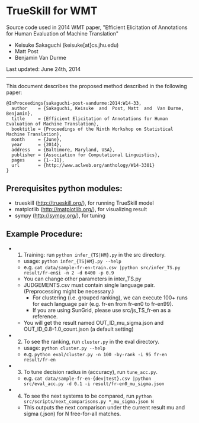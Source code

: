 # TrueSkill for WMT

Source code used in 2014 WMT paper, "Efficient Elicitation of Annotations for Human Evaluation of Machine Translation"

- Keisuke Sakaguchi (keisuke[at]cs.jhu.edu)
- Matt Post
- Benjamin Van Durme

Last updated: June 24th, 2014

- - -

This document describes the proposed method described in the following paper:

    @InProceedings{sakaguchi-post-vandurme:2014:W14-33,
      author    = {Sakaguchi, Keisuke  and  Post, Matt  and  Van Durme, Benjamin},
      title     = {Efficient Elicitation of Annotations for Human Evaluation of Machine Translation},
      booktitle = {Proceedings of the Ninth Workshop on Statistical Machine Translation},
      month     = {June},
      year      = {2014},
      address   = {Baltimore, Maryland, USA},
      publisher = {Association for Computational Linguistics},
      pages     = {1--11},
      url       = {http://www.aclweb.org/anthology/W14-3301}
    }


## Prerequisites python modules:
 - trueskill (http://trueskill.org/), for running TrueSkill model
 - matplotlib (http://matplotlib.org/), for visualizing result
 - sympy (http://sympy.org/), for tuning


## Example Procedure:
+ 1) Training: run `python infer_{TS|HM}.py` in the src directory.
    * usage: `python infer_{TS|HM}.py --help`
    * e.g. `cat data/sample-fr-en-train.csv |python src/infer_TS.py result/fr-en$i -n 2 -d 6400 -p 0.9`
    * You can change other parameters in inter_TS.py
    * JUDGEMENTS.csv must contain single language pair. (Preprocessing might be necessary.)
        * For clustering (i.e. grouped ranking), we can execute 100+ runs for each language pair (e.g. fr-en from fr-en0 to fr-en99).
        * If you are using SunGrid, please use src/js_TS_fr-en as a reference.
    * You will get the result named OUT_ID_mu_sigma.json and OUT_ID_0.8-1.0_count.json  (a default setting)

+ 2) To see the ranking, run `cluster.py` in the eval directory.
    * usage: `python cluster.py --help`
    * e.g. `python eval/cluster.py -n 100 -by-rank -i 95 fr-en result/fr-en`

+ 3) To tune decision radius in (accuracy), run `tune_acc.py`.
    * e.g. `cat data/sample-fr-en-{dev|test}.csv |python src/eval_acc.py -d 0.1 -i result/fr-en0_mu_sigma.json`

+ 4) To see the next systems to be compared, run `python src/scripts/next_comparisons.py *_mu_sigma.json N`
    * This outputs the next comparison under the current result mu and sigma (.json) for N free-for-all matches.

